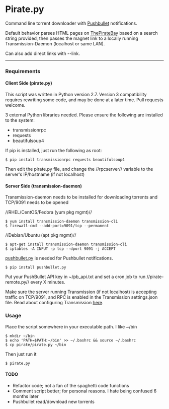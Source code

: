 # Pirate.py

Command line torrent downloader with [Pushbullet](https://pushbullet.com) notifications.	

Default behavior parses HTML pages on [ThePirateBay](https://thepiratebay.se) based on a search string provided, then passes the magnet link to a locally running Transmission-Daemon (localhost or same LAN). 

Can also add direct links with --link. 

----

### Requirements

#### Client Side (pirate.py)

This script was written in Python version 2.7. Version 3 compatibility requires rewriting some code, and may be done at a later time. Pull requests welcome.

3 external Python libraries needed. Please ensure the following are installed to the system:

 * transmissionrpc
 * requests
 * beautifulsoup4

If pip is installed, just run the following as root:

```
$ pip install transmissionrpc requests beautifulsoup4
```

Then edit the pirate.py file, and change the //rpcserver// variable to the server's IP/hostname (if not localhost)


#### Server Side (transmission-daemon)

Transmission-daemon needs to be installed for downloading torrents and TCP/9091 needs to be opened

//RHEL/CentOS/Fedora (yum pkg mgmt)//

```
$ yum install transmission-daemon transmission-cli 
$ firewall-cmd --add-port=9091/tcp --permanent
```

//Debian/Ubuntu (apt pkg mgmt)//

```
$ apt-get install transmission-daemon transmission-cli
$ iptables -A INPUT -p tcp --dport 9091 -j ACCEPT
```

[pushbullet.py](https://github.com/randomchars/pushbullet.py) is needed for Pushbullet notifications.

```
$ pip install pushbullet.py
```

Put your PushBullet API key in ~/pb_api.txt and set a cron job to run //pirate-remote.py// every X minutes.

Make sure the server running Transmission (if not localhost) is accepting traffic on TCP/9091, and RPC is enabled in the Transmission settings.json file. Read about configuring Transmission [here](https://trac.transmissionbt.com/wiki/EditConfigFiles).


### Usage

Place the script somewhere in your executable path. I like ~/bin

```
$ mkdir ~/bin
$ echo 'PATH=$PATH:~/bin' >> ~/.bashrc && source ~/.bashrc
$ cp pirate/pirate.py ~/bin
```

Then just run it

```
$ pirate.py
```


#### TODO

 * Refactor code; not a fan of the spaghetti code functions
 * Comment script better; for personal reasons. I hate being confused 6 months later
 * Pushbullet read/download new torrents
